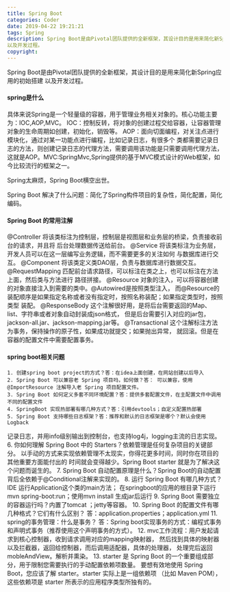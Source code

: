 ```yaml
---
title: Spring Boot
categories: Coder
date: 2019-04-22 19:21:21
tags: Spring
description: Spring Boot是由Pivotal团队提供的全新框架，其设计目的是用来简化新Spring应用的初始搭建
以及开发过程。
copyright:
---
```


Spring Boot是由Pivotal团队提供的全新框架，其设计目的是用来简化新Spring应用的初始搭建
以及开发过程。
<!-- more -->

#### spring是什么
具体来说Spring是一个轻量级的容器，用于管理业务相关对象的。核心功能主要为：IOC,AOP,MVC。
IOC：控制反转，将对象的创建过程交给容器，让容器管理对象的生命周期如创建，初始化，销毁等。
AOP：面向切面编程，对关注点进行模块化，通过对某一功能点进行编程，比如记录日志，有很多个
类都需要记录日志的方法，则创建记录日志的代理方法，需要调用该功能是只需要调用代理方法，
这就是AOP。MVC:SpringMvc,Spring提供的基于MVC模式设计的Web框架，如今比较流行的框架之一。

Spring太麻烦，Spring Boot横空出世。

Spring Boot 解决了什么问题：简化了Spring构件项目的复杂性，简化配置，简化编码。

#### Spring Boot 的常用注解
@Controller 将该类标注为控制层，控制层是视图层和业务层的桥梁，负责接收前台的请求，并且将
后台处理数据传送给前台。
@Service 将该类标注为业务层，开发人员可以在这一层编写业务逻辑，而不需要更多的关注如何
与数据库进行交互。
@Component 将该类定义类DAO层，负责与数据库进行数据交互。
@RequestMapping 匹配前台请求路径，可以标注在类之上，也可以标注在方法上面，然后类与方法进行
路径拼接。
@Resource 对象的注入，可以将容器创建的对象直接注入到需要的类中。@Autowired是按照类型注入，
而@Resource的装配顺序是如果指定名称或者没有指定时，按照名称装配；如果指定类型时，按照类型
装配。
@ResponseBody 这个注解很好用，是将后台需要返回的Map、list、字符串或者对象自动封装成json格式，
但是后台需要引入对应的jar包，jackson-all.jar、jackson-mapping.jar等。
@Transactional 这个注解标注方法为事务，保持操作的原子性，如果成功就提交；如果抛出异常，
就回滚。但是在容器的配置文件中需要配置事务。

#### spring boot相关问题
	1. 创建spring boot project的方式？答：在idea上面创建，在网站创建以后导入
	2. Spring Boot 可以兼容老 Spring 项目吗，如何做？答： 可以兼容，使用 @ImportResource 注解导入老 Spring 项目配置文件。  
	3. Spring Boot 如何定义多套不同环境配置？答：提供多套配置文件，在主配置文件中调用不同的配置文件
	4. SpringBoot 实现热部署有哪几种方式？答：引用devtools；自定义配置热部署
	5. Spring Boot 支持哪些日志框架？答：推荐和默认的日志框架是哪个？默认会使用Logback
  记录日志，并用info级别输出到控制台，也支持log4j，logging主流的日志实现。
	6. 你如何理解 Spring Boot 中的 Starters？依赖管理是任何复杂项目的关键部分。
  以手动的方式来实现依赖管理不太现实，你得花更多时间，同时你在项目的其他重要方面能付出的
  时间就会变得越少。Spring Boot starter 就是为了解决这个问题而诞生的。
	7. Spring Boot 自动配置原理是什么？Spring Boot的自动配置背后全依赖于@Conditional注解来实现的。
	8. 运行 Spring Boot 有哪几种方式？IDE 运行Application这个类的main方法；
  在springboot的应用的根目录下运行mvn spring-boot:run；使用mvn install 生成jar后运行
	9. Spring Boot 需要独立的容器运行吗？内置了tomcat ；jetty等容器。
	10. Spring Boot 的配置文件有哪几种格式？它们有什么区别？
  答：application.properties；application.yml
	11. spring的事务管理：什么是事务？
  答：Spring boot实现事务的方式：编程式事务和声明式事务（推荐使用这个声明事务的方式）。
	12. mvc工作流程：用户发起请求到核心控制器，收到请求调用对应的mapping映射器，
  然后找到具体的映射器以及拦截器，返回给控制器，而后调用适配器，具体的处理器，
  处理完后返回mobleAndView。解析并熏染。
  13. starter 是 Spring Boot 的一个重要组成部分，用于限制您需要执行的手动配置依赖项数量。
  要想有效地使用 Spring Boot，您应该了解 starter。starter 实际上是一组依赖项
  （比如 Maven POM），这些依赖项是 starter 所表示的应用程序类型所独有的。
